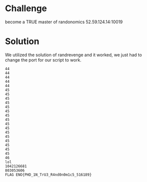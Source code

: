 
# Challenge

become a TRUE master of randonomics
52.59.124.14:10019 

# Solution

We utilized the solution of randrevenge and it worked, we just had to change the port for our script to work. 

```
44
44
44
44
44
45
45
45
45
45
45
45
45
45
45
45
45
45
45
45
45
46
lol
1042126681
803053606
FLAG ENO{PHD_1N_TrU3_R4nd0n0m1c5_516189}

```


